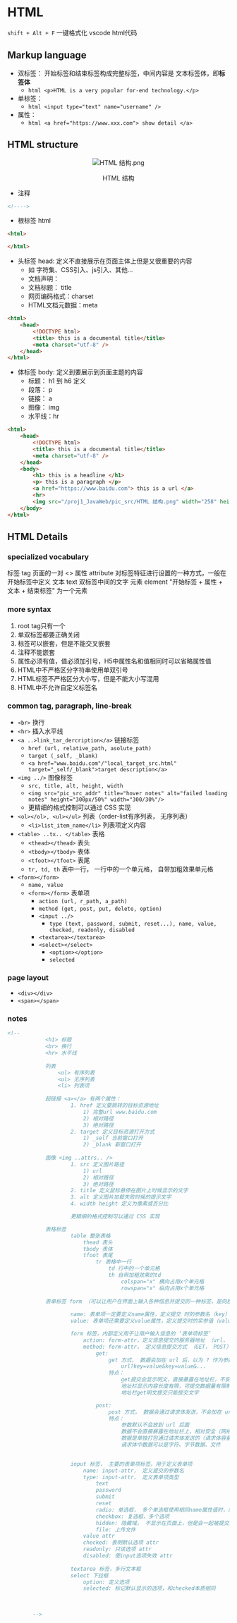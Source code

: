 # HTML
`shift + Alt + F` 一键格式化 vscode html代码
## Markup language
- 双标签： 开始标签和结束标签构成完整标签，中间内容是 文本标签体，即**标签体**
  - ```html <p>HTML is a very popular for-end technology.</p>```
- 单标签： 
  - ```html <input type="text" name="username" />```
- 属性：
  - ```html <a href="https://www.xxx.com"> show detail </a>```

## HTML structure

<div style="text-align:center">
    <img src="/proj1_JavaWeb/pic_src/HTML 结构.png" alt="HTML 结构.png" style="margin-bottom: 1px;">
    <p>HTML 结构</p>
</div>

- 注释 
```html 
<!---->
```
- 根标签 html 
```html 
<html>

</html>
```
- 头标签 head: 定义不直接展示在页面主体上但是又很重要的内容
  - 如 字符集、CSS引入、js引入、其他...
  - 文档声明：
  - 文档标题： title
  - 网页编码格式：charset
  - HTML文档元数据：meta 
```html 
<html>
    <head>
        <!DOCTYPE html>
        <title> this is a documental title</title>
        <meta charset="utf-8" />
    </head>
</html>
```
- 体标签 body: 定义到要展示到页面主题的内容
  - 标题： h1 到 h6 定义
  - 段落： p
  - 链接： a
  - 图像： img
  - 水平线：hr
```html 
<html>
    <head>
        <!DOCTYPE html>
        <title> this is a documental title</title>
        <meta charset="utf-8" />
    </head>
    <body>
        <h1> this is a headline </h1>
        <p> this is a paragraph </p>
        <a href="https://www.baidu.com"> this is a url </a>
        <hr>
        <img src="/proj1_JavaWeb/pic_src/HTML 结构.png" width="258" height="39" />
    </body>
</html>
```

## HTML Details
### specialized vocabulary
标签 tag             页面的一对 <>
属性 attribute       对标签特征进行设置的一种方式，一般在开始标签中定义
文本 text            双标签中间的文字
元素 element         "开始标签 + 属性 + 文本 + 结束标签"  为一个元素

### more syntax
1. root tag只有一个
2. 单双标签都要正确关闭
3. 标签可以嵌套，但是不能交叉嵌套
4. 注释不能嵌套
5. 属性必须有值，值必须加引号，H5中属性名和值相同时可以省略属性值
6. HTML中不严格区分字符串使用单双引号
7. HTML标签不严格区分大小写，但是不能大小写混用
8. HTML中不允许自定义标签名


### common tag, paragraph, line-break
- `<br>` 换行
- `<hr>` 插入水平线
- `<a ..>link_tar_dercription</a>` 链接标签
    - `href (url, relative_path, asolute_path)`
    - `target (_self, _blank)`
    - `<a href="www.baidu.com"/"local_target_src.html" target="_self/_blank">target description</a>`
- `<img ../>` 图像标签
  - `src, title, alt, height, width`
  - `<img src="pic_src_addr" title="hover notes" alt="failed loading notes" height="300px/50%" width="300/30%"/>`
  - 更精细的格式控制可以通过 CSS 实现
- `<ol></ol>, <ul></ul>` 列表（order-list有序列表， 无序列表）
  - `<li>list_item_name</li>` 列表项定义内容
- `<table> ..tx.. </table>` 表格
  - `<thead></thead>` 表头
  - `<tbody></tbody>` 表体
  - `<tfoot></tfoot>` 表尾
  - `tr, td, th` 表中一行， 一行中的一个单元格， 自带加粗效果单元格
- `<form></form>`
  - `name, value`
  - `<form></form>` 表单项
    - `action (url, r_path, a_path)`
    - `method (get, post, put, delete, option)`
    - `<input ../>`
      - `type (text, password, submit, reset...), name, value, checked, readonly, disabled`
    - `<textarea></textarea>`
    - `<select></select>`
      - `<option></option>`
      - `selected`

### page layout
- `<div></div>`
- `<span></span>`

### notes
```html
<!--
            <h1> 标题
            <br> 换行
            <hr> 水平线
            
            列表
                <ol> 有序列表
                <ul> 无序列表
                <li> 列表项
            
            超链接 <a></a> 有两个属性：
                    1. href 定义要跳转的目标资源地址
                        1) 完整url www.baidu.com
                        2) 相对路径
                        3) 绝对路径
                    2. target 定义目标资源打开方式
                        1) _self 当前窗口打开
                        2) _blank 新窗口打开
            
            图像 <img ..attrs.. />
                    1. src 定义图片路径
                        1) url
                        2) 相对路径
                        3) 绝对路径
                    2. title 定义鼠标悬停在图片上时候显示的文字
                    3. alt 定义图片加载失败时候的提示文字
                    4. width height 定义为像素或百分比

                    更精细的格式控制可以通过 CSS 实现

            表格标签
                    table 整张表格
                        thead 表头
                        tbody 表体
                        tfoot 表尾
                            tr 表格中一行
                                td 行中的一个单元格
                                th 自带加粗效果的td
                                    colspan="x" 横向占用x个单元格
                                    rowspan="x" 纵向占用x个单元格
                
            表单标签 form （可以让用户在界面上输入各种信息并提交的一种标签，是向服务器发送数据主要的方式之一）
                    
                    name: 表单项一定要定义name属性，定义提交 时的参数名（key）       
                    value: 表单项还需要定义value属性，定义提交时的实参值（value）

                    form 标签，内部定义用于让用户输入信息的 ‘表单项标签’
                        action: form-attr，定义信息提交的服务器地址 （url， 相对路径， 绝对路径）
                        method: form-attr， 定义信息提交方式 （GET， POST）
                            get: 
                                get 方式， 数据会加在 url 后，以为 ? 作为参数开始表示，多个参数使用 & 隔开
                                    url?key=value&key=value&...
                                特点：
                                    get提交会显示明文，直接暴露在地址栏，不安全
                                    地址栏显示内容长度有限，可提交数据量有限制
                                    地址栏get明文提交只能提交文字

                            post: 
                                post 方式， 数据会通过请求体发送，不会加在 url后面
                                特点：
                                    参数默认不会放到 url 后面
                                    数据不会直接暴露在地址栏上，相对安全（网络数据包可抓，并不绝对安全）
                                    数据是单独打包通过请求体发送的（请求体容量很大，可以提交大量数据）
                                    请求体中数据可以是字符、字节数据、文件

            
                    input 标签， 主要的表单项标签，用于定义表单项
                        name: input-attr， 定义提交的参数名
                        type: input-attr， 定义表单项类型
                            text
                            password
                            submit
                            reset
                            radio: 单选框， 多个单选框使用相同name属性值时，就会有互斥效果
                            checkbox: 复选框，多个选项
                            hidden: 隐藏域， 不显示在页面上，但是会一起被提交。希望用户提交特定信息，为了避免数据被修改，设置为隐藏域信息  
                            file: 上传文件    
                        value attr
                        checked: 表明默认选项 attr
                        readonly: 只读选项 attr
                        disabled: 使input选项失效 attr
                    
                    textarea 标签，多行文本框
                    select 下拉框
                        option: 定义选项
                        selected: 标记默认显示的选项，和checked本质相同

                    
        
        -->
```